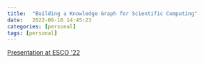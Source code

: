 ```yaml
---
title:  "Building a Knowledge Graph for Scientific Computing"
date:   2022-06-16 14:45:23
categories: [personal]
tags: [personal]
---
```


[Presentation at ESCO '22](https://rene.fritze.me/22-esco/)
